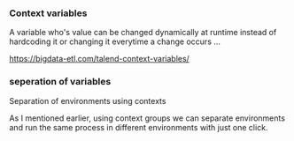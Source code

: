 ### Context variables

A variable who's value can be changed dynamically at runtime instead of hardcoding it or changing it everytime a change occurs ...


https://bigdata-etl.com/talend-context-variables/



### seperation of variables

Separation of environments using contexts

As I mentioned earlier, using context groups we can separate environments and run the same process in different environments with just one click.